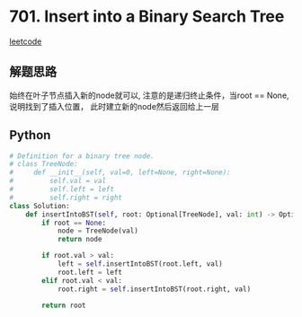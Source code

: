 # 701. Insert into a Binary Search Tree
[leetcode](https://leetcode.com/problems/insert-into-a-binary-search-tree/description/)

## 解题思路
始终在叶子节点插入新的node就可以, 注意的是递归终止条件，当root == None,说明找到了插入位置，
此时建立新的node然后返回给上一层

## Python
```python
# Definition for a binary tree node.
# class TreeNode:
#     def __init__(self, val=0, left=None, right=None):
#         self.val = val
#         self.left = left
#         self.right = right
class Solution:
    def insertIntoBST(self, root: Optional[TreeNode], val: int) -> Optional[TreeNode]:
        if root == None:
            node = TreeNode(val)
            return node

        if root.val > val:
            left = self.insertIntoBST(root.left, val)
            root.left = left
        elif root.val < val:
            root.right = self.insertIntoBST(root.right, val)
        
        return root
```